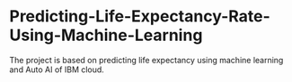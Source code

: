 # Predicting-Life-Expectancy-Rate-Using-Machine-Learning
The project is based on predicting life expectancy using machine learning and Auto AI of IBM cloud. 
